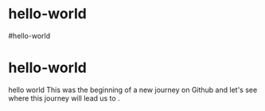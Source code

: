 # hello-world
#hello-world
# hello-world
hello world
This was the beginning of a new journey on Github and let's see where this journey will lead us to .
